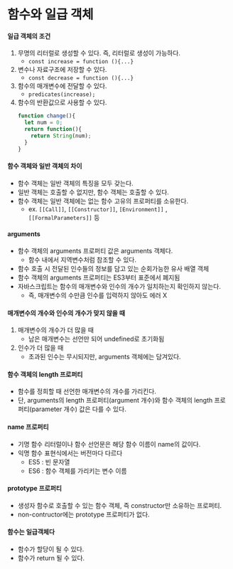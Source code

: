 
# 함수와 일급 객체

#### 일급 객체의 조건
  1. 무명의 리터럴로 생성할 수 있다. 즉, 리터럴로 생성이 가능하다.
      - `const increase = function (){...}`
  2. 변수나 자료구조에 저장할 수 있다.
      - `const decrease = function (){...}`
  3. 함수의 매개변수에 전달할 수 있다.
      - `predicates(increase);`
  4. 함수의 반환값으로 사용할 수 있다.
      ```javascript
      function change(){
        let num = 0;
        return function(){
          return String(num);
        }
      }
      ```
  

#### 함수 객체와 일반 객체의 차이
  - 함수 객체는 일반 객체의 특징을 모두 갖는다.
  - 일반 객체는 호출할 수 없지만, 함수 객체는 호출할 수 있다.
  - 함수 객체는 일반 객체에는 없는 함수 고유의 프로퍼티를 소유한다. 
    - ex. `[[Call]]`, `[[Constructor]]`, `[Environment]]` , `[[FormalParameters]]` 등
    
  

#### arguments
  - 함수 객체의 arguments 프로퍼티 값은 arguments 객체다.
    - 함수 내에서 지역변수처럼 참조할 수 있다.
  - 함수 호출 시 전달된 인수들의 정보를 담고 있는 순회가능한 유사 배열 객체
  - 함수 객체의 arguments 프로퍼티는 ES3부터 표준에서 폐지됨
  - 자바스크립트는 함수의 매개변수와 인수의 개수가 일치하는지 확인하지 않는다.
    - 즉, 매개변수의 수만큼 인수를 입력하지 않아도 에러 X
  

#### 매개변수의 개수와 인수의 개수가 맞지 않을 때
  1. 매개변수의 개수가 더 많을 때
      - 남은 매개변수는 선언만 되어 undefined로 초기화됨
  2. 인수가 더 많을 때
      - 초과된 인수는 무시되지만, arguments 객체에는 담겨있다.


#### 함수 객체의 length 프로퍼티
  - 함수를 정희할 때 선언한 매개변수의 개수를 가리킨다.
  - 단, arguments의 length 프로퍼티(argument 개수)와 함수 객체의 length 프로퍼티(parameter 개수) 값은 다를 수 있다.


#### name 프로퍼티
  - 기명 함수 리터럴이나 함수 선언문은 해당 함수 이름이 name의 값이다.
  - 익명 함수 표현식에서는 버전마다 다르다
    - ES5 : 빈 문자열
    - ES6 : 함수 객체를 가리키는 변수 이름
  


#### prototype 프로퍼티
  - 생성자 함수로 호출할 수 있는 함수 객체, 즉 constructor만 소유하는 프로퍼티.
  - non-contructor에는 prototype 프로퍼티가 없다.




#### 함수는 일급객체다
  - 함수가 할당이 될 수 있다.
  - 함수가 return 될 수 있다.
  